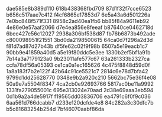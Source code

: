 dae585e8b389d110
618b438368fbd709
87d1f32f7cce6523
b656c517aae7c412
f4cf6865e17853d7
6e5a43a6d501226a
7e0bc848f571f331
8958c2ad40ea1fb6
bb85f84a9611eb92
4e86e0e57aaf2066
d7e4ea856e8feeaf
b87640ce0462718d
6bee427e56c12027
2938a306bf538d87
fb76b6873b492ade
c800098951f21551
3bd0da2198500615
64ca0d7f296a2d3d
f81d7ad87d27b43b
df5fe62c02f9f98b
6507a5e19eacb1c7
90bb9e41859a40d5
a5e19f80ddc5e3ee
1330b2ef5bf1a91b
7b14a3a7179123a0
9b23011afe577c67
63a261333b2327ca
ccfa78df56a05393
ce1ca0a1ec165626
4c475f8848d59d0f
1a8a183f7b2e122f
42b64c91ce5521c7
2814c6e78d7bfa42
9799d1dd25628770
0348e9b2a920c210
5662bc75e36f4e08
50a9e7a5504f8347
4ca2cb0e92693766
5817ac0be11a9992
1331fa279055001c
695e313024e70aad
2d38e69aaa3eb594
0d1b9a2a4de5917f
f19565dd03836706
ea4791c6f0f9c036
6aa561d766dcabb7
d233e120dcfde4e8
84c282a3c30dfc7b
b5c81683254b254d
7bf46070aabf86da
